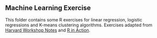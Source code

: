 ## Machine Learning Exercise

This folder contains some R exercises for linear regression, logistic regressions and K-means clustering algorithms. Exercises adapted from [Harvard Workshop Notes](http://tutorials.iq.harvard.edu/R/Rstatistics/Rstatistics.html) and [R in Action](https://www.r-bloggers.com/k-means-clustering-from-r-in-action/).
